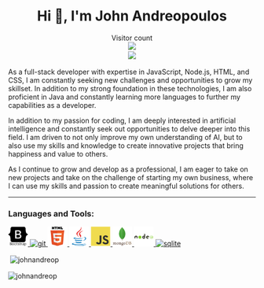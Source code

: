 <h1 align="center">Hi 👋, I'm John Andreopoulos</h1>
<p align="center"> 
   Visitor count<br>
   <img src="https://profile-counter.glitch.me/johnandreop/count.svg" /><br>
   <img src="https://imgur.com/ATHWqvC.gif" />
</p>

<p>
As a full-stack developer with expertise in JavaScript, Node.js, HTML, and CSS, I am constantly seeking new challenges and opportunities to grow my skillset. In addition to my strong foundation in these technologies, I am also proficient in Java and constantly learning more languages to further my capabilities as a developer.

In addition to my passion for coding, I am deeply interested in artificial intelligence and constantly seek out opportunities to delve deeper into this field. I am driven to not only improve my own understanding of AI, but to also use my skills and knowledge to create innovative projects that bring happiness and value to others.

As I continue to grow and develop as a professional, I am eager to take on new projects and take on the challenge of starting my own business, where I can use my skills and passion to create meaningful solutions for others.
</p>

---

<p align="left"></p>
<h3 align="left">Languages and Tools:</h3>
<p align="left"> <a href="https://getbootstrap.com" target="_blank" rel="noreferrer"> <img src="https://raw.githubusercontent.com/devicons/devicon/master/icons/bootstrap/bootstrap-plain-wordmark.svg" alt="bootstrap" width="40" height="40"/> </a> <a href="https://git-scm.com/" target="_blank" rel="noreferrer"> <img src="https://www.vectorlogo.zone/logos/git-scm/git-scm-icon.svg" alt="git" width="40" height="40"/> </a> <a href="https://www.w3.org/html/" target="_blank" rel="noreferrer"> <img src="https://raw.githubusercontent.com/devicons/devicon/master/icons/html5/html5-original-wordmark.svg" alt="html5" width="40" height="40"/> </a> <a href="https://www.java.com" target="_blank" rel="noreferrer"> <img src="https://raw.githubusercontent.com/devicons/devicon/master/icons/java/java-original.svg" alt="java" width="40" height="40"/> </a> <a href="https://developer.mozilla.org/en-US/docs/Web/JavaScript" target="_blank" rel="noreferrer"> <img src="https://raw.githubusercontent.com/devicons/devicon/master/icons/javascript/javascript-original.svg" alt="javascript" width="40" height="40"/> </a> <a href="https://www.mongodb.com/" target="_blank" rel="noreferrer"> <img src="https://raw.githubusercontent.com/devicons/devicon/master/icons/mongodb/mongodb-original-wordmark.svg" alt="mongodb" width="40" height="40"/> </a> <a href="https://nodejs.org" target="_blank" rel="noreferrer"> <img src="https://raw.githubusercontent.com/devicons/devicon/master/icons/nodejs/nodejs-original-wordmark.svg" alt="nodejs" width="40" height="40"/> </a> <a href="https://www.sqlite.org/" target="_blank" rel="noreferrer"> <img src="https://www.vectorlogo.zone/logos/sqlite/sqlite-icon.svg" alt="sqlite" width="40" height="40"/> </a> </p>
<p>&nbsp;<img align="center" src="https://github-readme-stats.vercel.app/api?username=johnandreop&show_icons=true&locale=en" alt="johnandreop" /></p>
<p><img align="center" src="https://github-readme-streak-stats.herokuapp.com/?user=johnandreop&" alt="johnandreop" /></p>
